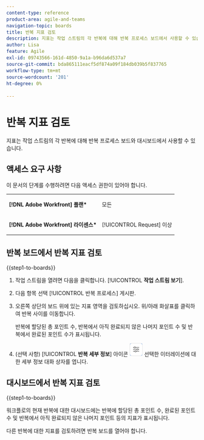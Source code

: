 ```yaml
---
content-type: reference
product-area: agile-and-teams
navigation-topic: boards
title: 반복 지표 검토
description: 지표는 작업 스트림의 각 반복에 대해 반복 프로세스 보드에서 사용할 수 있습니다.
author: Lisa
feature: Agile
exl-id: 09743566-161d-4850-9a1a-b96da6d537a7
source-git-commit: bda865111eacf5df874a09f184db039b5f837765
workflow-type: tm+mt
source-wordcount: '201'
ht-degree: 0%

---
```


# 반복 지표 검토

지표는 작업 스트림의 각 반복에 대해 반복 프로세스 보드와 대시보드에서 사용할 수 있습니다.

## 액세스 요구 사항

이 문서의 단계를 수행하려면 다음 액세스 권한이 있어야 합니다.

<table style="table-layout:auto"> 
 <col> 
 </col> 
 <col> 
 </col> 
 <tbody> 
  <tr> 
   <td role="rowheader"><strong>[!DNL Adobe Workfront] 플랜*</strong></td> 
   <td> <p>모든</p> </td> 
  </tr> 
  <tr> 
   <td role="rowheader"><strong>[!DNL Adobe Workfront] 라이센스*</strong></td> 
   <td> <p>[!UICONTROL Request] 이상</p> </td> 
  </tr> 
 </tbody> 
</table>

## 반복 보드에서 반복 지표 검토

{{step1-to-boards}}

1. 작업 스트림을 열려면 다음을 클릭합니다. [!UICONTROL **작업 스트림 보기**].
1. 다음 항목 선택 [!UICONTROL 반복 프로세스] 게시판.
1. 오른쪽 상단의 보드 위에 있는 지표 영역을 검토하십시오. 위/아래 화살표를 클릭하여 반복 사이를 이동합니다.

   반복에 할당된 총 포인트 수, 반복에서 아직 완료되지 않은 나머지 포인트 수 및 반복에서 완료된 포인트 수가 표시됩니다.

1. (선택 사항) [!UICONTROL **반복 세부 정보**] 아이콘 ![반복 세부 정보](assets/iteration-details-button.png) 선택한 이터레이션에 대한 세부 정보 대화 상자를 엽니다.

## 대시보드에서 반복 지표 검토

{{step1-to-boards}}

워크플로의 현재 반복에 대한 대시보드에는 반복에 할당된 총 포인트 수, 완료된 포인트 수 및 반복에서 아직 완료되지 않은 나머지 포인트 등의 지표가 표시됩니다.

다른 반복에 대한 지표를 검토하려면 반복 보드를 열어야 합니다.
